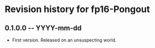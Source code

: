 # Revision history for fp16-Pongout

## 0.1.0.0  -- YYYY-mm-dd

* First version. Released on an unsuspecting world.
